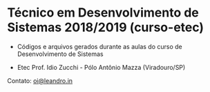 # Técnico em Desenvolvimento de Sistemas 2018/2019 (curso-etec)

- Códigos e arquivos gerados durante as aulas do curso de Desenvolvimento de Sistemas

- Etec Prof. Idio Zucchi - Pólo Antônio Mazza (Viradouro/SP)

Contato: oi@leandro.in

